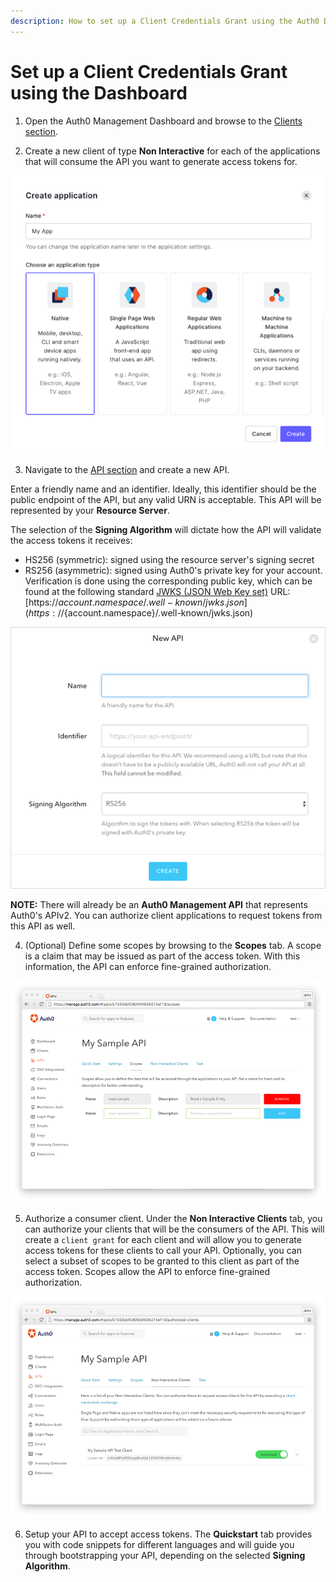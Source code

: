 ```yaml
---
description: How to set up a Client Credentials Grant using the Auth0 Dashboard
---
```


# Set up a Client Credentials Grant using the Dashboard

1. Open the Auth0 Management Dashboard and browse to the [Clients section](${manage_url}/#/clients).

2. Create a new client of type **Non Interactive** for each of the applications that will consume the API you want to generate access tokens for.

![Create a Client](/media/articles/api-auth/create-client.png)

3. Navigate to the [API section](${manage_url}/#/apis) and create a new API.

Enter a friendly name and an identifier. Ideally, this identifier should be the public endpoint of the API, but any valid URN is acceptable. This API will be represented by your **Resource Server**.

The selection of the **Signing Algorithm** will dictate how the API will validate the access tokens it receives:
* HS256 (symmetric): signed using the resource server's signing secret
* RS256 (asymmetric): signed using Auth0's private key for your account. Verification is done using the corresponding public key, which can be found at the following standard [JWKS (JSON Web Key set)](https://self-issued.info/docs/draft-ietf-jose-json-web-key.html) URL: [https://${account.namespace}/.well-known/jwks.json](https://${account.namespace}/.well-known/jwks.json)

![Create an API](/media/articles/api-auth/apis-create.png)

**NOTE:** There will already be an **Auth0 Management API** that represents Auth0's APIv2. You can authorize client applications to request tokens from this API as well.

4. (Optional) Define some scopes by browsing to the **Scopes** tab. A scope is a claim that may be issued as part of the access token. With this information, the API can enforce fine-grained authorization.

  ![Define Scopes](/media/articles/api-auth/apis-scope-tab.png)

5. Authorize a consumer client. Under the **Non Interactive Clients** tab, you can authorize your clients that will be the consumers of the API. This will create a `client grant` for each client and will allow you to generate access tokens for these clients to call your API. Optionally, you can select a subset of scopes to be granted to this client as part of the access token. Scopes allow the API to enforce fine-grained authorization.

  ![Authorize the Client](/media/articles/api-auth/apis-authorize-client-tab.png)

6. Setup your API to accept access tokens. The **Quickstart** tab provides you with code snippets for different languages and will guide you through bootstrapping your API, depending on the selected **Signing Algorithm**.
